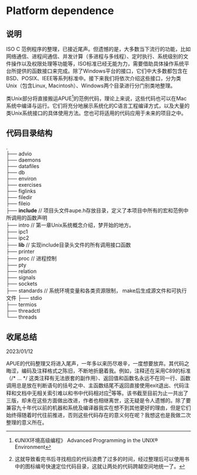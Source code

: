 # Platform dependence

## 说明

ISO C 范例程序的整理，已接近尾声。但遗憾的是，大多数当下流行的功能，比如网络通信、进程间通信、并发计算（多进程与多线程）、定时执行、系统级别的文件操作以及权限处理等功能等，ISO标准已经无能为力，需要借助具体操作系统平台所提供的函数接口来完成。除了Windows平台的接口，它们中大多数都包含在BSD、POSIX、IEEE等系列标准中。接下来我们将依次介绍这些接口，分为类Unix（包含Linux, Macintosh）、Windows两个目录进行分门别类地整理。

类Unix部分将直接搬运APUE[^1]的范例代码，理论上来说，这些代码也可以在Mac系统中编译与运行。它们将充分地展示系统化的C语言工程编译方式，以及大量的类Unix系统接口的具体使用方法。您也可将适用的代码应用于未来的项目之中。

## 代码目录结构

.  
├── advio  
├── daemons  
├── datafiles  
├── db  
├── environ  
├── exercises  
├── figlinks  
├── filedir  
├── fileio  
├── **include**     // 项目头文件aupe.h存放目录，定义了本项目中所有的宏和范例中所调用的函数声明  
├── intro    // 第一章Unix系统概念介绍，梦开始的地方。  
├── ipc1  
├── ipc2  
├── **lib**            //  实现include目录头文件的所有调用接口函数  
├── printer  
├── proc         // 进程控制  
├── pty  
├── relation  
├── signals  
├── sockets  
├── standards   // 系统环境变量和各类资源限制， make后生成源文件和可执行文件 
├── stdio  
├── termios  
├── threadctl  
└── threads   



## 收尾总结

2023/01/12 

APUE的代码整理又将进入尾声，一年多以来历尽艰辛，一度想要放弃。其代码之晦涩，编码及注释格式之陈旧，不断地折磨着我。例如，注释还在采用C89的标准（/* ... */ 这类注释有无法嵌套的副作用）、返回值和函数名永远不在同一行、函数调用总是放在判断语句的括号之中、主函数结尾不返回直接使用exit退出、代码注释和文档中无相关索引难以和书中代码相对应[^2]等等。该书截至目前为止一共出了三版，却未在这些方面做出改进，作者也相继离世，这无疑是令人遗憾的。除了要兼容九十年代以前的机器和系统及编译器我实在想不到其他更好的理由，但是它们始终得随着时代往前推进，否则这些代码存在的意义何在呢？我想这也是我做二次整理的意义所在。



[^1]:《UNIX环境高级编程》 Advanced Programming in the UNIX® Environment
[^2]:  这就导致看完书后寻找相应的代码浪费了过多的时间，经过整理后可以使用书中的图标编号快速定位代码目录，这就让两处的代码跨越空间地统一了。